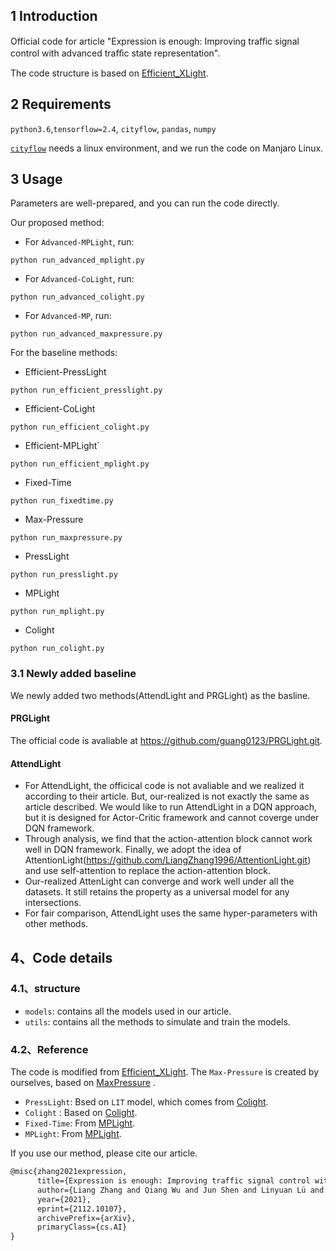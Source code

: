 ## 1 Introduction

Official code for article "Expression is enough: Improving traﬀic signal control with advanced traﬀic state representation".

The code structure is based on  [Efficient_XLight](https://github.com/LiangZhang1996/Efficient_XLight.git).

## 2 Requirements
`python3.6`,`tensorflow=2.4`, `cityflow`, `pandas`, `numpy`

[`cityflow`](https://github.com/cityflow-project/CityFlow.git) needs a linux environment, and we run the code on Manjaro Linux.

## 3 Usage

Parameters are well-prepared, and you can run the code directly.

Our proposed method:
- For `Advanced-MPLight`, run:
```shell
python run_advanced_mplight.py
```
- For `Advanced-CoLight`, run:
```shell
python run_advanced_colight.py
```

- For `Advanced-MP`, run:
```shell
python run_advanced_maxpressure.py
```


For the baseline methods:

- Efficient-PressLight
```shell
python run_efficient_presslight.py
```
- Efficient-CoLight
```shell
python run_efficient_colight.py
```
- Efficient-MPLight`
```shell
python run_efficient_mplight.py
```
- Fixed-Time
```shell
python run_fixedtime.py
```
- Max-Pressure
```shell
python run_maxpressure.py
```
- PressLight
```shell
python run_presslight.py
```
- MPLight
```shell
python run_mplight.py
```
- Colight
```shell
python run_colight.py
```
### 3.1 Newly added baseline
We newly added two methods(AttendLight and PRGLight) as the basline.
#### PRGLight
The official code is avaliable at https://github.com/guang0123/PRGLight.git.
#### AttendLight
- For AttendLight, the officical code is not avaliable and we realized it according to their article. But, our-realized is not exactly the same as article described. We would like to run AttendLight in a DQN approach, but it is designed for Actor-Critic framework and cannot coverge under DQN framework. 
- Through analysis, we find that the action-attention block cannot work well in DQN framework. Finally, we adopt the idea of AttentionLight(https://github.com/LiangZhang1996/AttentionLight.git)  and use self-attention to replace the action-attention block.
- Our-realized AttenLight can converge and work well under all the datasets. It still retains the property as a universal model for any intersections. 
- For fair comparison, AttendLight uses the same hyper-parameters with other methods.


## 4、Code details
### 4.1、structure
- `models`: contains all the models used in our article.
- `utils`: contains all the methods to simulate and train the models.

### 4.2、Reference

The code is modified from [Efficient_XLight](https://github.com/LiangZhang1996/Efficient_XLight.git).
The `Max-Pressure` is created by ourselves, based on [MaxPressure](https://www.sciencedirect.com/science/article/pii/S0968090X13001782) .
- `PressLight`: Bsed on `LIT` model, which comes from [Colight](https://github.com/wingsweihua/colight.git).
- `Colight` : Based on [Colight](https://github.com/wingsweihua/colight.git).
- `Fixed-Time`: From [MPLight](https://github.com/Chacha-Chen/MPLight.git).
- `MPLight`: From [MPLight](https://github.com/Chacha-Chen/MPLight.git).

If you use our method, please cite our article.
```latex
@misc{zhang2021expression,
      title={Expression is enough: Improving traffic signal control with advanced traffic state representation}, 
      author={Liang Zhang and Qiang Wu and Jun Shen and Linyuan Lü and Jianqing Wu and Bo Du},
      year={2021},
      eprint={2112.10107},
      archivePrefix={arXiv},
      primaryClass={cs.AI}
}

```
